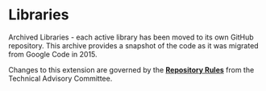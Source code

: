 # Libraries
Archived Libraries - each active library has been moved to its own GitHub repository.  This archive provides a snapshot of the code as it was migrated from Google Code in 2015.

Changes to this extension are governed by the [**Repository Rules**](https://sites.google.com/site/landismodel/developers/developers-blog/repositoryrulesfromthetechnicaladvisorycommittee) from the Technical Advisory Committee.

